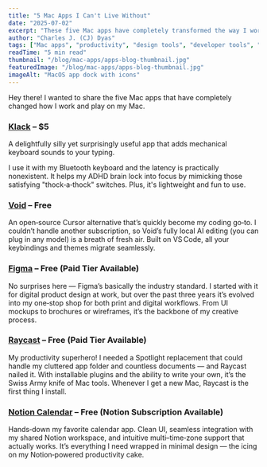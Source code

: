 ```yaml
---
title: "5 Mac Apps I Can't Live Without"
date: "2025-07-02"
excerpt: "These five Mac apps have completely transformed the way I work, design, code, and stay focused. From mechanical keyboard sounds to AI-powered editors, these are must-installs for any Mac setup."
author: "Charles J. (CJ) Dyas"
tags: ["Mac apps", "productivity", "design tools", "developer tools", "workflow"]
readTime: "5 min read"
thumbnail: "/blog/mac-apps/apps-blog-thumbnail.jpg"
featuredImage: "/blog/mac-apps/apps-blog-thumbnail.jpg"
imageAlt: "MacOS app dock with icons"
---
```


Hey there! I wanted to share the five Mac apps that have completely changed how I work and play on my Mac.

### [Klack](https://tryklack.com) – $5  
A delightfully silly yet surprisingly useful app that adds mechanical keyboard sounds to your typing. 

I use it with my Bluetooth keyboard and the latency is practically nonexistent. It helps my ADHD brain lock into focus by mimicking those satisfying "thock‑a‑thock" switches. Plus, it's lightweight and fun to use.

### [Void](https://voideditor.com) – Free  
An open‑source Cursor alternative that’s quickly become my coding go‑to. I couldn’t handle another subscription, so Void’s fully local AI editing (you can plug in any model) is a breath of fresh air. Built on VS Code, all your keybindings and themes migrate seamlessly.

### [Figma](https://www.figma.com) – Free (Paid Tier Available)  
No surprises here — Figma’s basically the industry standard. I started with it for digital product design at work, but over the past three years it’s evolved into my one‑stop shop for both print and digital workflows. From UI mockups to brochures or wireframes, it’s the backbone of my creative process.

### [Raycast](https://www.raycast.com) – Free (Paid Tier Available)  
My productivity superhero! I needed a Spotlight replacement that could handle my cluttered app folder and countless documents — and Raycast nailed it. With installable plugins and the ability to write your own, it’s the Swiss Army knife of Mac tools. Whenever I get a new Mac, Raycast is the first thing I install.

### [Notion Calendar](https://www.notion.so/product/calendar) – Free (Notion Subscription Available)  
Hands‑down my favorite calendar app. Clean UI, seamless integration with my shared Notion workspace, and intuitive multi–time‑zone support that actually works. It’s everything I need wrapped in minimal design — the icing on my Notion‑powered productivity cake.